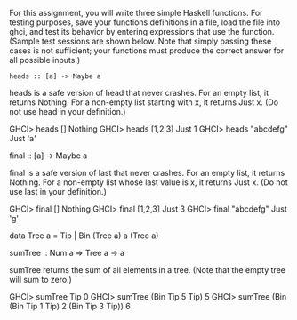 For this assignment, you will write three simple Haskell functions. For testing purposes, save your functions definitions in a file, load the file into ghci, and test its behavior by entering expressions that use the function. (Sample test sessions are shown below. Note that simply passing these cases is not sufficient; your functions must produce the correct answer for all possible inputs.)

 

    heads :: [a] -> Maybe a

heads is a safe version of head that never crashes. For an empty list, it returns Nothing. For a non-empty list starting with x, it returns Just x. (Do not use head in your definition.)

 GHCI> heads []
 Nothing
GHCI> heads [1,2,3]
Just 1
GHCI> heads "abcdefg"
Just 'a'

final :: [a] -> Maybe a

final is a safe version of last that never crashes. For an empty list, it returns Nothing. For a non-empty list whose last value is x, it returns Just x. (Do not use last in your definition.)

GHCI> final []
Nothing
GHCI> final [1,2,3]
Just 3
GHCI> final "abcdefg"
Just 'g'
 

data Tree a = Tip | Bin (Tree a) a (Tree a)

sumTree :: Num a => Tree a -> a

sumTree returns the sum of all elements in a tree. (Note that the empty tree will sum to zero.)

GHCI> sumTree Tip
0
GHCI> sumTree (Bin Tip 5 Tip)
5
GHCI> sumTree (Bin (Bin Tip 1 Tip) 2 (Bin Tip 3 Tip))
6
